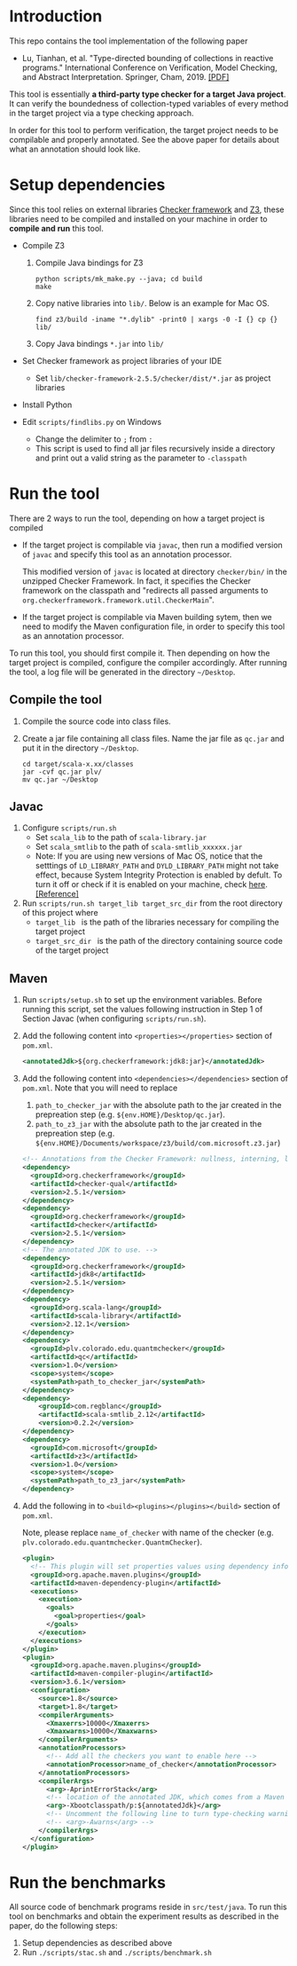 # Introduction
This repo contains the tool implementation of the following paper

- Lu, Tianhan, et al. "Type-directed bounding of collections in reactive programs." International Conference on Verification, Model Checking, and Abstract Interpretation. Springer, Cham, 2019. [[PDF]](https://arxiv.org/abs/1810.10443)

This tool is essentially **a third-party type checker for a target Java project**.
It can verify the boundedness of collection-typed variables of every method in the target project via a type checking approach.

In order for this tool to perform verification, the target project needs to be compilable and properly annotated. See the above paper for details about what an annotation should look like.

# Setup dependencies
Since this tool relies on external libraries [Checker framework](https://checkerframework.org/manual/#installation) and [Z3](https://github.com/Z3Prover/z3), these libraries need to be compiled and installed on your machine in order to **compile and run** this tool.

- Compile Z3

    1. Compile Java bindings for Z3
    
        ```
        python scripts/mk_make.py --java; cd build
        make
        ```
    2. Copy native libraries into `lib/`. Below is an example for Mac OS.
    
        ```
        find z3/build -iname "*.dylib" -print0 | xargs -0 -I {} cp {} lib/
        ```
    
    3. Copy Java bindings `*.jar` into `lib/`
- Set Checker framework as project libraries of your IDE
	- Set `lib/checker-framework-2.5.5/checker/dist/*.jar` as project libraries
- Install Python
- Edit `scripts/findlibs.py` on Windows
	- Change the delimiter to `;` from `:`
	- This script is used to find all jar files recursively inside a directory and print out a valid string as the parameter to `-classpath`

# Run the tool
There are 2 ways to run the tool, depending on how a target project is compiled

- If the target project is compilable via `javac`, then run a modified version of `javac` and specify this tool as an annotation processor.

	This modified version of `javac` is located at directory `checker/bin/` in the unzipped Checker Framework. In fact, it specifies the Checker framework on the classpath and "redirects all passed arguments to `org.checkerframework.framework.util.CheckerMain`".
- If the target project is compilable via Maven building sytem, then we need to modify the Maven configuration file, in order to specify this tool as an annotation processor.

To run this tool, you should first compile it. Then depending on how the target project is compiled, configure the compiler accordingly. After running the tool, a log file will be generated in the directory `~/Desktop`.

## Compile the tool
1. Compile the source code into class files.
2. Create a jar file containing all class files. Name the jar file as `qc.jar` and put it in the directory `~/Desktop`.

	```
	cd target/scala-x.xx/classes
	jar -cvf qc.jar plv/
	mv qc.jar ~/Desktop
	```

## Javac
1. Configure `scripts/run.sh`
	- Set `scala_lib` to the path of `scala-library.jar`
	- Set `scala_smtlib` to the path  of `scala-smtlib_xxxxxx.jar`
	- Note: If you are using new versions of Mac OS, notice that the setttings of `LD_LIBRARY_PATH` and `DYLD_LIBRARY_PATH` might not take effect, because System Integrity Protection is enabled by defult. To turn it off or check if it is enabled on your machine, check [here](http://osxdaily.com/2015/10/05/disable-rootless-system-integrity-protection-mac-os-x/). [[Reference]](https://github.com/nteract/nteract/issues/1523#issuecomment-284027093)
2. Run `scripts/run.sh target_lib target_src_dir` from the root directory of this project where 
	- `target_lib ` is the path of the libraries necessary for compiling the target project
	- `target_src_dir ` is the path of the directory containing source code of the target project


## Maven
1. Run `scripts/setup.sh` to set up the environment variables. Before running this script, set the values following instruction in Step 1 of Section Javac (when configuring `scripts/run.sh`).
2. Add the following content into `<properties></properties>` section of `pom.xml`.

	```xml
	<annotatedJdk>${org.checkerframework:jdk8:jar}</annotatedJdk>
	```
3. Add the following content into `<dependencies></dependencies>` section of `pom.xml`. Note that you will need to replace
	1. `path_to_checker_jar` with the absolute path to the jar created in the prepreation step (e.g. `${env.HOME}/Desktop/qc.jar`).
	2. `path_to_z3_jar` with the absolute path to the jar created in the prepreation step (e.g. `${env.HOME}/Documents/workspace/z3/build/com.microsoft.z3.jar`)

    ```xml
    <!-- Annotations from the Checker Framework: nullness, interning, locking, ... -->
    <dependency>
      <groupId>org.checkerframework</groupId>
      <artifactId>checker-qual</artifactId>
      <version>2.5.1</version>
    </dependency>
    <dependency>
      <groupId>org.checkerframework</groupId>
      <artifactId>checker</artifactId>
      <version>2.5.1</version>
    </dependency>
    <!-- The annotated JDK to use. -->
    <dependency>
      <groupId>org.checkerframework</groupId>
      <artifactId>jdk8</artifactId>
      <version>2.5.1</version>
    </dependency>
    <dependency>
      <groupId>org.scala-lang</groupId>
      <artifactId>scala-library</artifactId>
      <version>2.12.1</version>
    </dependency>
    <dependency>
      <groupId>plv.colorado.edu.quantmchecker</groupId>
      <artifactId>qc</artifactId>
      <version>1.0</version>
      <scope>system</scope>
      <systemPath>path_to_checker_jar</systemPath>
    </dependency>
    <dependency>
        <groupId>com.regblanc</groupId>
        <artifactId>scala-smtlib_2.12</artifactId>
        <version>0.2.2</version>
    </dependency>
    <dependency>
      <groupId>com.microsoft</groupId>
      <artifactId>z3</artifactId>
      <version>1.0</version>
      <scope>system</scope>
      <systemPath>path_to_z3_jar</systemPath>
    </dependency>
    ```
3. Add the following in to `<build><plugins></plugins></build>` section of `pom.xml`.

	Note, please replace `name_of_checker` with name of the checker (e.g. `plv.colorado.edu.quantmchecker.QuantmChecker`).
    
    ```xml
    <plugin>
      <!-- This plugin will set properties values using dependency information -->
      <groupId>org.apache.maven.plugins</groupId>
      <artifactId>maven-dependency-plugin</artifactId>
      <executions>
        <execution>
          <goals>
            <goal>properties</goal>
          </goals>
        </execution>
      </executions>
    </plugin>
    <plugin>
      <groupId>org.apache.maven.plugins</groupId>
      <artifactId>maven-compiler-plugin</artifactId>
      <version>3.6.1</version>
      <configuration>
        <source>1.8</source>
        <target>1.8</target>
        <compilerArguments>
          <Xmaxerrs>10000</Xmaxerrs>
          <Xmaxwarns>10000</Xmaxwarns>
        </compilerArguments>
        <annotationProcessors>
          <!-- Add all the checkers you want to enable here -->
          <annotationProcessor>name_of_checker</annotationProcessor>
        </annotationProcessors>
        <compilerArgs>
          <arg>-AprintErrorStack</arg>
          <!-- location of the annotated JDK, which comes from a Maven dependency -->
          <arg>-Xbootclasspath/p:${annotatedJdk}</arg>
          <!-- Uncomment the following line to turn type-checking warnings into errors. -->
          <!-- <arg>-Awarns</arg> -->
        </compilerArgs>
      </configuration>
    </plugin>
    ```

# Run the benchmarks
All source code of benchmark programs reside in `src/test/java`.
To run this tool on benchmarks and obtain the experiment results as described in the paper, do the following steps:

1. Setup dependencies as described above
2. Run `./scripts/stac.sh` and `./scripts/benchmark.sh`